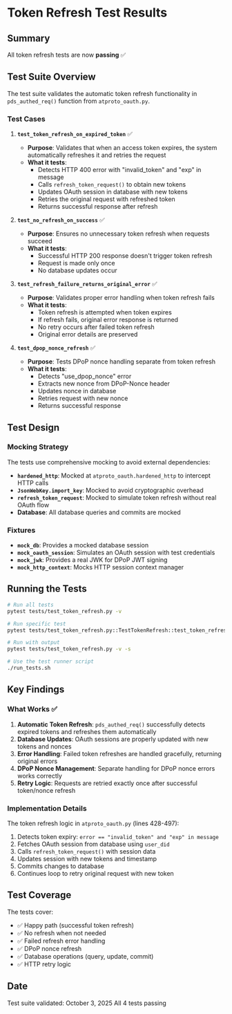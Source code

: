 # Token Refresh Test Results

## Summary

All token refresh tests are now **passing** ✅

## Test Suite Overview

The test suite validates the automatic token refresh functionality in `pds_authed_req()` function from `atproto_oauth.py`.

### Test Cases

1. **`test_token_refresh_on_expired_token`** ✅
   - **Purpose**: Validates that when an access token expires, the system automatically refreshes it and retries the request
   - **What it tests**:
     - Detects HTTP 400 error with "invalid_token" and "exp" in message
     - Calls `refresh_token_request()` to obtain new tokens
     - Updates OAuth session in database with new tokens
     - Retries the original request with refreshed token
     - Returns successful response after refresh

2. **`test_no_refresh_on_success`** ✅
   - **Purpose**: Ensures no unnecessary token refresh when requests succeed
   - **What it tests**:
     - Successful HTTP 200 response doesn't trigger token refresh
     - Request is made only once
     - No database updates occur

3. **`test_refresh_failure_returns_original_error`** ✅
   - **Purpose**: Validates proper error handling when token refresh fails
   - **What it tests**:
     - Token refresh is attempted when token expires
     - If refresh fails, original error response is returned
     - No retry occurs after failed token refresh
     - Original error details are preserved

4. **`test_dpop_nonce_refresh`** ✅
   - **Purpose**: Tests DPoP nonce handling separate from token refresh
   - **What it tests**:
     - Detects "use_dpop_nonce" error
     - Extracts new nonce from DPoP-Nonce header
     - Updates nonce in database
     - Retries request with new nonce
     - Returns successful response

## Test Design

### Mocking Strategy

The tests use comprehensive mocking to avoid external dependencies:

- **`hardened_http`**: Mocked at `atproto_oauth.hardened_http` to intercept HTTP calls
- **`JsonWebKey.import_key`**: Mocked to avoid cryptographic overhead
- **`refresh_token_request`**: Mocked to simulate token refresh without real OAuth flow
- **Database**: All database queries and commits are mocked

### Fixtures

- **`mock_db`**: Provides a mocked database session
- **`mock_oauth_session`**: Simulates an OAuth session with test credentials
- **`mock_jwk`**: Provides a real JWK for DPoP JWT signing
- **`mock_http_context`**: Mocks HTTP session context manager

## Running the Tests

```bash
# Run all tests
pytest tests/test_token_refresh.py -v

# Run specific test
pytest tests/test_token_refresh.py::TestTokenRefresh::test_token_refresh_on_expired_token -v

# Run with output
pytest tests/test_token_refresh.py -v -s

# Use the test runner script
./run_tests.sh
```

## Key Findings

### What Works ✅

1. **Automatic Token Refresh**: `pds_authed_req()` successfully detects expired tokens and refreshes them automatically
2. **Database Updates**: OAuth sessions are properly updated with new tokens and nonces
3. **Error Handling**: Failed token refreshes are handled gracefully, returning original errors
4. **DPoP Nonce Management**: Separate handling for DPoP nonce errors works correctly
5. **Retry Logic**: Requests are retried exactly once after successful token/nonce refresh

### Implementation Details

The token refresh logic in `atproto_oauth.py` (lines 428-497):

1. Detects token expiry: `error == "invalid_token" and "exp" in message`
2. Fetches OAuth session from database using `user_did`
3. Calls `refresh_token_request()` with session data
4. Updates session with new tokens and timestamp
5. Commits changes to database
6. Continues loop to retry original request with new token

## Test Coverage

The tests cover:

- ✅ Happy path (successful token refresh)
- ✅ No refresh when not needed
- ✅ Failed refresh error handling
- ✅ DPoP nonce refresh
- ✅ Database operations (query, update, commit)
- ✅ HTTP retry logic

## Date

Test suite validated: October 3, 2025
All 4 tests passing
